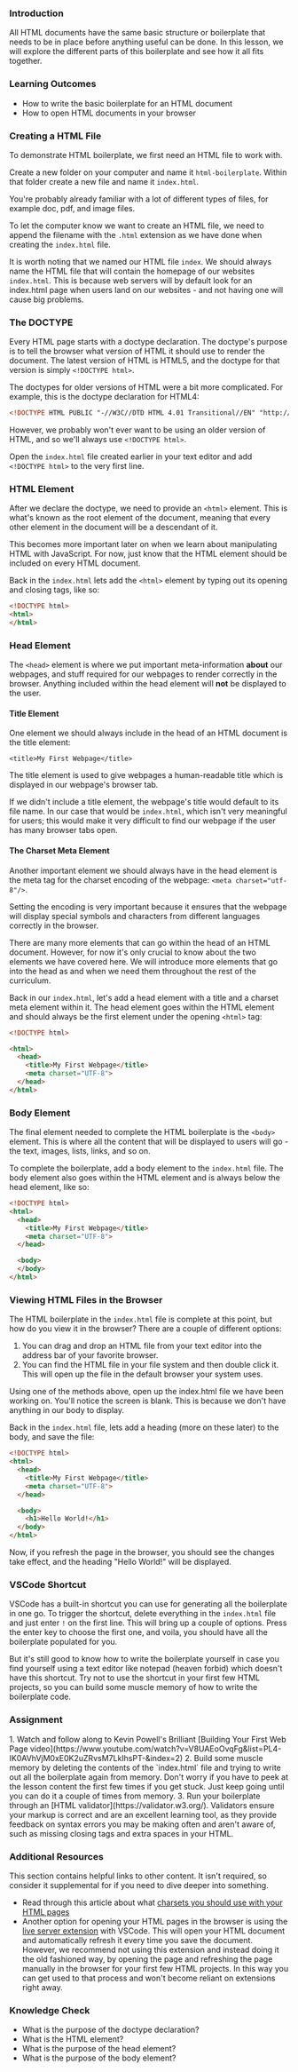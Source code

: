 ### Introduction

All HTML documents have the same basic structure or boilerplate that needs to be in place before anything useful can be done. In this lesson, we will explore the different parts of this boilerplate and see how it all fits together.

### Learning Outcomes

- How to write the basic boilerplate for an HTML document
- How to open HTML documents in your browser

### Creating a HTML File

To demonstrate HTML boilerplate, we first need an HTML file to work with.

Create a new folder on your computer and name it `html-boilerplate`. Within that folder create a new file and name it `index.html`.

You're probably already familiar with a lot of different types of files, for example doc, pdf, and image files.

To let the computer know we want to create an HTML file, we need to append the filename with the `.html` extension as we have done when creating the `index.html` file.

It is worth noting that we named our HTML file `index`. We should always name the HTML file that will contain the homepage of our websites `index.html`. This is because web servers will by default look for an index.html page when users land on our websites - and not having one will cause big problems.

### The DOCTYPE

Every HTML page starts with a doctype declaration. The doctype's purpose is to tell the browser what version of HTML it should use to render the document. The latest version of HTML is HTML5, and the doctype for that version is simply `<!DOCTYPE html>`.

The doctypes for older versions of HTML were a bit more complicated. For example, this is the doctype declaration for HTML4:

~~~html
<!DOCTYPE HTML PUBLIC "-//W3C//DTD HTML 4.01 Transitional//EN" "http://www.w3.org/TR/html4/loose.dtd">
~~~

However, we probably won't ever want to be using an older version of HTML, and so we'll always use `<!DOCTYPE html>`.

Open the `index.html` file created earlier in your text editor and add `<!DOCTYPE html>` to the very first line.

### HTML Element

After we declare the doctype, we need to provide an `<html>` element. This is what's known as the root element of the document, meaning that every other element in the document will be a descendant of it.

This becomes more important later on when we learn about manipulating HTML with JavaScript. For now, just know that the HTML element should be included on every HTML document.

Back in the `index.html` lets add the `<html>` element by typing out its opening and closing tags, like so:

~~~html
<!DOCTYPE html>
<html>
</html>
~~~

### Head Element

The `<head>` element is where we put important meta-information **about** our webpages, and stuff required for our webpages to render correctly in the browser. Anything included within the head element will **not** be displayed to the user.

#### Title Element

One element we should always include in the head of an HTML document is the title element:

 `<title>My First Webpage</title>`

The title element is used to give webpages a human-readable title which is displayed in our webpage's browser tab.

If we didn't include a title element, the webpage's title would default to its file name. In our case that would be `index.html`, which isn't very meaningful for users; this would make it very difficult to find our webpage if the user has many browser tabs open.

#### The Charset Meta Element

Another important element we should always have in the head element is the meta tag for the charset encoding of the webpage: `<meta charset="utf-8"/>`.

Setting the encoding is very important because it ensures that the webpage will display special symbols and characters from different languages correctly in the browser.

There are many more elements that can go within the head of an HTML document. However, for now it's only crucial to know about the two elements we have covered here. We will introduce more elements that go into the head as and when we need them throughout the rest of the curriculum.

Back in our `index.html`, let's add a head element with a title and a charset meta element within it. The head element goes within the HTML element and should always be the first element under the opening `<html>` tag:

~~~html
<!DOCTYPE html>

<html>
  <head>
    <title>My First Webpage</title>
    <meta charset="UTF-8">
  </head>
</html>
~~~

### Body Element

The final element needed to complete the HTML boilerplate is the `<body>` element. This is where all the content that will be displayed to users will go - the text, images, lists, links, and so on.

To complete the boilerplate, add a body element to the `index.html` file. The body element also goes within the HTML element and is always below the head element, like so:

~~~html
<!DOCTYPE html>
<html>
  <head>
    <title>My First Webpage</title>
    <meta charset="UTF-8">
  </head>

  <body>
  </body>
</html>
~~~

### Viewing HTML Files in the Browser

The HTML boilerplate in the `index.html` file is complete at this point, but how do you view it in the browser?  There are a couple of different options:

1. You can drag and drop an HTML file from your text editor into the address bar of your favorite browser.
2. You can find the HTML file in your file system and then double click it. This will open up the file in the default browser your system uses.

Using one of the methods above, open up the index.html file we have been working on. You'll notice the screen is blank. This is because we don't have anything in our body to display.

Back in the `index.html` file, lets add a heading (more on these later) to the body, and save the file:

~~~html
<!DOCTYPE html>
<html>
  <head>
    <title>My First Webpage</title>
    <meta charset="UTF-8">
  </head>

  <body>
    <h1>Hello World!</h1>
  </body>
</html>
~~~

Now, if you refresh the page in the browser, you should see the changes take effect, and the heading "Hello World!" will be displayed.

### VSCode Shortcut
VSCode has a built-in shortcut you can use for generating all the boilerplate in one go. To trigger the shortcut, delete everything in the `index.html` file and just enter `!` on the first line. This will bring up a couple of options. Press the enter key to choose the first one, and voila, you should have all the boilerplate populated for you.

But it's still good to know how to write the boilerplate yourself in case you find yourself using a text editor like notepad (heaven forbid) which doesn't have this shortcut. Try not to use the shortcut in your first few HTML projects, so you can build some muscle memory of how to write the boilerplate code.

### Assignment

<div class="lesson-content__panel" markdown="1">
1. Watch and follow along to Kevin Powell's Brilliant [Building Your First Web Page video](https://www.youtube.com/watch?v=V8UAEoOvqFg&list=PL4-IK0AVhVjM0xE0K2uZRvsM7LkIhsPT-&index=2)
2. Build some muscle memory by deleting the contents of the `index.html` file and trying to write out all the boilerplate again from memory. Don't worry if you have to peek at the lesson content the first few times if you get stuck. Just keep going until you can do it a couple of times from memory.
3. Run your boilerplate through an [HTML validator](https://validator.w3.org/). Validators ensure your markup is correct and are an excellent learning tool, as they provide feedback on syntax errors you may be making often and aren't aware of, such as missing closing tags and extra spaces in your HTML.
</div>

### Additional Resources
This section contains helpful links to other content.  It isn't required, so consider it supplemental for if you need to dive deeper into something.

- Read through this article about what [charsets you should use with your HTML pages](https://www.bitdegree.org/learn/html-encoding)
- Another option for opening your HTML pages in the browser is using the [live server extension](https://marketplace.visualstudio.com/items?itemName=ritwickdey.LiveServer) with VSCode. This will open your HTML document and automatically refresh it every time you save the document. However, we recommend not using this extension and instead doing it the old fashioned way, by opening the page and refreshing the page manually in the browser for your first few HTML projects. In this way you can get used to that process and won't become reliant on extensions right away.

### Knowledge Check

- What is the purpose of the doctype declaration?
- What is the HTML element?
- What is the purpose of the head element?
- What is the purpose of the body element?

